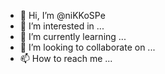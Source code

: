 - 👋 Hi, I’m @niKKoSPe
- 👀 I’m interested in ...
- 🌱 I’m currently learning ...
- 💞️ I’m looking to collaborate on ...
- 📫 How to reach me ...

<!---
niKKoSPe/niKKoSPe is a ✨ special ✨ repository because its `README.md` (this file) appears on your GitHub profile.
You can click the Preview link to take a look at your changes.
--->

